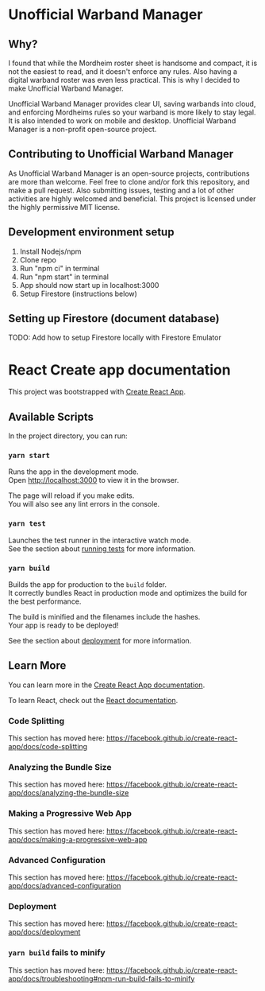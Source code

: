 # Unofficial Warband Manager

## Why?

I found that while the Mordheim roster sheet is handsome and compact, it is not the easiest to read, and it doesn't enforce any rules. Also having a digital warband roster was even less practical. This is why I decided to make Unofficial Warband Manager. 

Unofficial Warband Manager provides clear UI, saving warbands into cloud, and enforcing Mordheims rules so your warband is more likely to stay legal. It is also intended to work on mobile and desktop. Unofficial Warband Manager is a non-profit open-source project.

## Contributing to Unofficial Warband Manager

As Unofficial Warband Manager is an open-source projects, contributions are more than welcome. Feel free to clone and/or fork this repository, and make a pull request. Also submitting issues, testing and a lot of other activities are highly welcomed and beneficial. This project is licensed under the highly permissive MIT license.

## Development environment setup 

1. Install Nodejs/npm
2. Clone repo
3. Run "npm ci" in terminal
4. Run "npm start" in terminal
5. App should now start up in localhost:3000
6. Setup Firestore (instructions below)

## Setting up Firestore (document database)

TODO: Add how to setup Firestore locally with Firestore Emulator

# React Create app documentation

This project was bootstrapped with [Create React App](https://github.com/facebook/create-react-app).

## Available Scripts

In the project directory, you can run:

### `yarn start`

Runs the app in the development mode.<br />
Open [http://localhost:3000](http://localhost:3000) to view it in the browser.

The page will reload if you make edits.<br />
You will also see any lint errors in the console.

### `yarn test`

Launches the test runner in the interactive watch mode.<br />
See the section about [running tests](https://facebook.github.io/create-react-app/docs/running-tests) for more information.

### `yarn build`

Builds the app for production to the `build` folder.<br />
It correctly bundles React in production mode and optimizes the build for the best performance.

The build is minified and the filenames include the hashes.<br />
Your app is ready to be deployed!

See the section about [deployment](https://facebook.github.io/create-react-app/docs/deployment) for more information.

## Learn More

You can learn more in the [Create React App documentation](https://facebook.github.io/create-react-app/docs/getting-started).

To learn React, check out the [React documentation](https://reactjs.org/).

### Code Splitting

This section has moved here: https://facebook.github.io/create-react-app/docs/code-splitting

### Analyzing the Bundle Size

This section has moved here: https://facebook.github.io/create-react-app/docs/analyzing-the-bundle-size

### Making a Progressive Web App

This section has moved here: https://facebook.github.io/create-react-app/docs/making-a-progressive-web-app

### Advanced Configuration

This section has moved here: https://facebook.github.io/create-react-app/docs/advanced-configuration

### Deployment

This section has moved here: https://facebook.github.io/create-react-app/docs/deployment

### `yarn build` fails to minify

This section has moved here: https://facebook.github.io/create-react-app/docs/troubleshooting#npm-run-build-fails-to-minify
